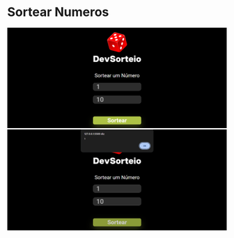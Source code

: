 <h1>Sortear Numeros</h1>
<img src="Captura de tela 2024-11-27 112232.png">
<img src="Captura de tela 2024-11-27 112251.png">
